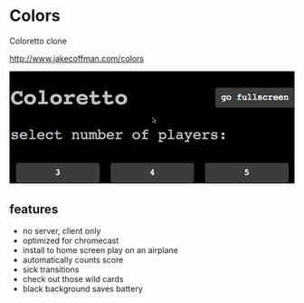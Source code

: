 # Colors

Coloretto clone 

http://www.jakecoffman.com/colors

![demo](demo.gif)

## features

- no server, client only
- optimized for chromecast
- install to home screen play on an airplane
- automatically counts score
- sick transitions
- check out those wild cards
- black background saves battery
